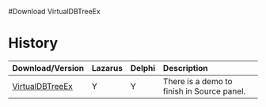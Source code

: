 #Download VirtualDBTreeEx

# History #

| Download/Version | Lazarus | Delphi | Description |
|:-----------------|:--------|:-------|:------------|
| [VirtualDBTreeEx](https://code.google.com/p/virtualdbtreeex/source/browse/) | Y | Y | There is a demo to finish in Source panel. |